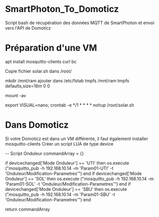 # SmartPhoton_To_Domoticz
Script bash de récupération des données MQTT de SmartPhoton et envoi vers l'API de Domoticz

# Préparation d'une VM
apt install mosquitto-clients curl bc

Copie fichier solar.sh dans /root/

mkdir /mnt/ram
ajouter dans /etc/fstab
	tmpfs /mnt/ram tmpfs defaults,size=16m 0 0

mount -av

export VISUAL=nano; crontab -e
*/1 * * * * nohup /root/solar.sh

# Dans Domoticz
Si votre Domoticz est dans un VM différente, il faut également installer mosquitto-clients
Créer un script LUA de type device

-- Script Onduleur
commandArray = {}

if devicechanged['Mode Onduleur'] == 'UTI' then
    os.execute ("mosquitto_pub -h 192.168.10.14 -m 'Param01-UTI' -t 'Onduleur/Modification-Parametres'")
end
if devicechanged['Mode Onduleur'] == 'SOL' then
    os.execute ("mosquitto_pub -h 192.168.10.14 -m 'Param01-SOL' -t 'Onduleur/Modification-Parametres'")
end
if devicechanged['Mode Onduleur'] == 'SBU' then
    os.execute ("mosquitto_pub -h 192.168.10.14 -m 'Param01-SBU' -t 'Onduleur/Modification-Parametres'")
end
   
return commandArray
